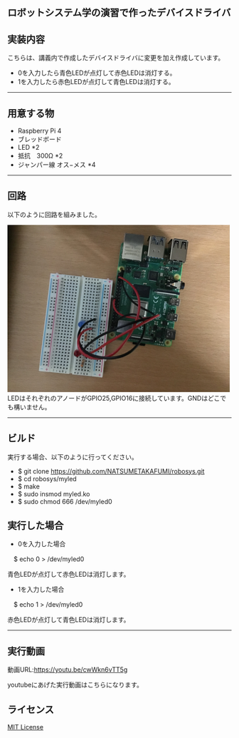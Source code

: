## ロボットシステム学の演習で作ったデバイスドライバ

## 実装内容
こちらは、講義内で作成したデバイスドライバに変更を加え作成しています。
* 0を入力したら青色LEDが点灯して赤色LEDは消灯する。
* 1を入力したら赤色LEDが点灯して青色LEDは消灯する。

---

## 用意する物
* Raspberry Pi 4 
* ブレッドボード
* LED *2
* 抵抗　300Ω *2
* ジャンパー線 オス−メス *4
---
## 回路
以下のように回路を組みました。

<img src=https://github.com/NATSUMETAKAFUMI/robosys/blob/main/IMG_0203%5B1%5D.JPG width=500px/>
LEDはそれぞれのアノードがGPIO25,GPIO16に接続しています。GNDはどこでも構いません。

---

## ビルド
実行する場合、以下のように行ってください。

* $ git clone https://github.com/NATSUMETAKAFUMI/robosys.git  
* $ cd robosys/myled  
* $ make  
* $ sudo insmod myled.ko  
* $ sudo chmod 666 /dev/myled0  

## 実行した場合
* 0を入力した場合

　$ echo 0 > /dev/myled0  

 青色LEDが点灯して赤色LEDは消灯します。

* 1を入力した場合

　$ echo 1 > /dev/myled0

赤色LEDが点灯して青色LEDは消灯します。

---
## 実行動画

動画URL:https://youtu.be/cwWkn6vTT5g

youtubeにあげた実行動画はこちらになります。

## ライセンス
[MIT License](https://github.com/NATSUMETAKAFUMI/robosys/blob/main/LICENSE)
